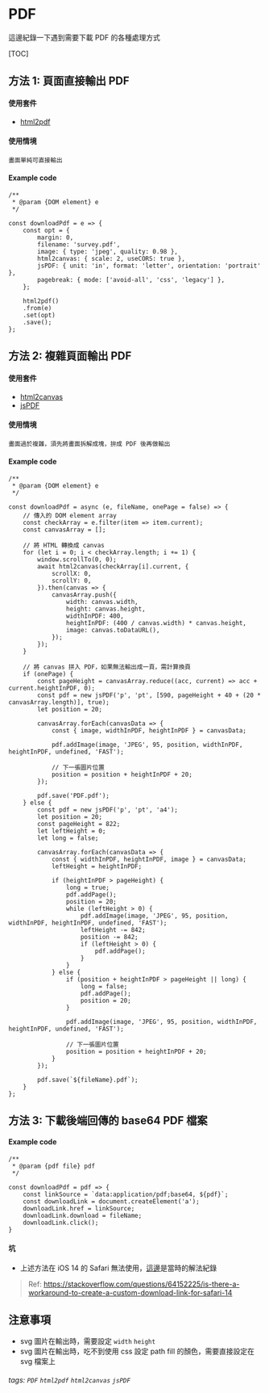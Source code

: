 # PDF

這邊紀錄一下遇到需要下載 PDF 的各種處理方式

[TOC]


方法 1: 頁面直接輸出 PDF 
---

#### 使用套件
- [html2pdf](https://ekoopmans.github.io/html2pdf.js/)

#### 使用情境

    畫面單純可直接輸出

#### Example code
```javascript= 
/**
 * @param {DOM element} e
 */

const downloadPdf = e => {
    const opt = {
        margin: 0,
        filename: 'survey.pdf',
        image: { type: 'jpeg', quality: 0.98 },
        html2canvas: { scale: 2, useCORS: true },
        jsPDF: { unit: 'in', format: 'letter', orientation: 'portrait' },
        pagebreak: { mode: ['avoid-all', 'css', 'legacy'] },
    };

    html2pdf()
    .from(e)
    .set(opt)
    .save();
};
```

方法 2: 複雜頁面輸出 PDF 
---
#### 使用套件 
- [html2canvas](https://html2canvas.hertzen.com/) 
- [jsPDF](https://github.com/MrRio/jsPDF)

#### 使用情境
    畫面過於複雜，須先將畫面拆解成塊，拚成 PDF 後再做輸出

#### Example code
```javascript=
/**
 * @param {DOM element} e
 */

const downloadPdf = async (e, fileName, onePage = false) => {
    // 傳入的 DOM element array
    const checkArray = e.filter(item => item.current);
    const canvasArray = [];

    // 將 HTML 轉換成 canvas
    for (let i = 0; i < checkArray.length; i += 1) {
        window.scrollTo(0, 0);
        await html2canvas(checkArray[i].current, {
            scrollX: 0,
            scrollY: 0,
        }).then(canvas => {
            canvasArray.push({
                width: canvas.width,
                height: canvas.height,
                widthInPDF: 400,
                heightInPDF: (400 / canvas.width) * canvas.height,
                image: canvas.toDataURL(),
            });
        });
    }

    // 將 canvas 拼入 PDF，如果無法輸出成一頁，需計算換頁
    if (onePage) {
        const pageHeight = canvasArray.reduce((acc, current) => acc + current.heightInPDF, 0);
        const pdf = new jsPDF('p', 'pt', [590, pageHeight + 40 + (20 * canvasArray.length)], true);
        let position = 20;

        canvasArray.forEach(canvasData => {
            const { image, widthInPDF, heightInPDF } = canvasData;

            pdf.addImage(image, 'JPEG', 95, position, widthInPDF, heightInPDF, undefined, 'FAST');

            // 下一張圖片位置
            position = position + heightInPDF + 20;
        });

        pdf.save('PDF.pdf');
    } else {
        const pdf = new jsPDF('p', 'pt', 'a4');
        let position = 20;
        const pageHeight = 822;
        let leftHeight = 0;
        let long = false;

        canvasArray.forEach(canvasData => {
            const { widthInPDF, heightInPDF, image } = canvasData;
            leftHeight = heightInPDF;

            if (heightInPDF > pageHeight) {
                long = true;
                pdf.addPage();
                position = 20;
                while (leftHeight > 0) {
                    pdf.addImage(image, 'JPEG', 95, position, widthInPDF, heightInPDF, undefined, 'FAST');
                    leftHeight -= 842;
                    position -= 842;
                    if (leftHeight > 0) {
                        pdf.addPage();
                    }
                }
            } else {
                if (position + heightInPDF > pageHeight || long) {
                    long = false;
                    pdf.addPage();
                    position = 20;
                }

                pdf.addImage(image, 'JPEG', 95, position, widthInPDF, heightInPDF, undefined, 'FAST');

                // 下一張圖片位置
                position = position + heightInPDF + 20;
            }
        });

        pdf.save(`${fileName}.pdf`);
    }
};
```

方法 3: 下載後端回傳的 base64 PDF 檔案
---

#### Example code
```javascript=
/**
 * @param {pdf file} pdf
 */

const downloadPdf = pdf => {
    const linkSource = `data:application/pdf;base64, ${pdf}`;
    const downloadLink = document.createElement('a');
    downloadLink.href = linkSource;
    downloadLink.download = fileName;
    downloadLink.click();
}
```

#### 坑
- 上述方法在 iOS 14 的 Safari 無法使用，[這邊](https://25sprout.slack.com/archives/G07AKRYLQ/p1615803197012000)是當時的解法紀錄

> Ref: https://stackoverflow.com/questions/64152225/is-there-a-workaround-to-create-a-custom-download-link-for-safari-14



注意事項
---

- svg 圖片在輸出時，需要設定  `width` `height`
- svg 圖片在輸出時，吃不到使用 css 設定 path fill 的顏色，需要直接設定在 svg 檔案上

###### tags: `PDF` `html2pdf` `html2canvas` `jsPDF`
